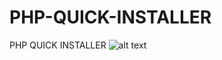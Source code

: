 # PHP-QUICK-INSTALLER
PHP QUICK INSTALLER
![alt text](https://github.com/vibhanshumonty/PHP-QUICK-INSTALLER/blob/[branch]/image.jpg?raw=true)
